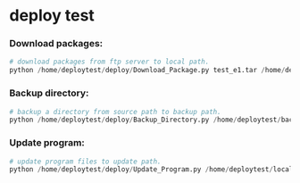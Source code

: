 # deploy test

### Download packages:
```python
# download packages from ftp server to local path.
python /home/deploytest/deploy/Download_Package.py test_e1.tar /home/deploytest/local/ 001 test_e1_20200729001 192.168.137.82:21:ftpuser1:123456:/devops/
```



### Backup directory:
```python
# backup a directory from source path to backup path.
python /home/deploytest/deploy/Backup_Directory.py /home/deploytest/backup/ /home/deploytest/update/ exclude_dir1,exclude_dir2,efile1,efile2
```



### Update program:
```python
# update program files to update path.
python /home/deploytest/deploy/Update_Program.py /home/deploytest/local/test_e1_20200730001/ /home/deploytest/update/ test_e1.tar APP 192.168.137.82:21:ftpuser1:123456:/devops/
```

